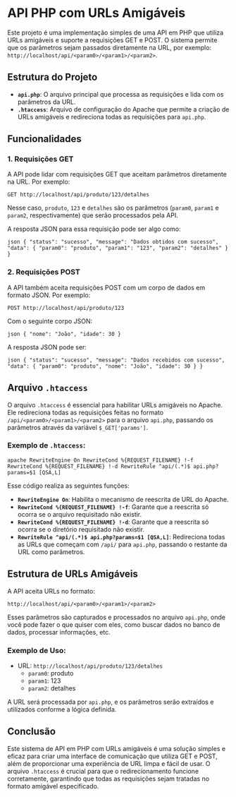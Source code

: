 # API PHP com URLs Amigáveis

Este projeto é uma implementação simples de uma API em PHP que utiliza URLs amigáveis e suporte a requisições GET e POST. O sistema permite que os parâmetros sejam passados diretamente na URL, por exemplo: `http://localhost/api/<param0>/<param1>/<param2>`.

## Estrutura do Projeto

- **`api.php`**: O arquivo principal que processa as requisições e lida com os parâmetros da URL.
- **`.htaccess`**: Arquivo de configuração do Apache que permite a criação de URLs amigáveis e redireciona todas as requisições para `api.php`.

## Funcionalidades

### 1. Requisições GET
A API pode lidar com requisições GET que aceitam parâmetros diretamente na URL. Por exemplo:

`GET http://localhost/api/produto/123/detalhes`

Nesse caso, `produto`, `123` e `detalhes` são os parâmetros (`param0`, `param1` e `param2`, respectivamente) que serão processados pela API.

A resposta JSON para essa requisição pode ser algo como:

`json
{
    "status": "sucesso",
    "message": "Dados obtidos com sucesso",
    "data": {
        "param0": "produto",
        "param1": "123",
        "param2": "detalhes"
    }
}
`

### 2. Requisições POST
A API também aceita requisições POST com um corpo de dados em formato JSON. Por exemplo:

`POST http://localhost/api/produto/123`

Com o seguinte corpo JSON:

`json
{
    "nome": "João",
    "idade": 30
}
`

A resposta JSON pode ser:

`json
{
    "status": "sucesso",
    "message": "Dados recebidos com sucesso",
    "data": {
        "param0": "produto",
        "nome": "João",
        "idade": 30
    }
}
`

## Arquivo `.htaccess`
O arquivo `.htaccess` é essencial para habilitar URLs amigáveis no Apache. Ele redireciona todas as requisições feitas no formato `/api/<param0>/<param1>/<param2>` para o arquivo `api.php`, passando os parâmetros através da variável `$_GET['params']`.

### Exemplo de `.htaccess`:

`apache
RewriteEngine On
RewriteCond %{REQUEST_FILENAME} !-f
RewriteCond %{REQUEST_FILENAME} !-d
RewriteRule ^api/(.*)$ api.php?params=$1 [QSA,L]
`

Esse código realiza as seguintes funções:
- **`RewriteEngine On`**: Habilita o mecanismo de reescrita de URL do Apache.
- **`RewriteCond %{REQUEST_FILENAME} !-f`**: Garante que a reescrita só ocorra se o arquivo requisitado não existir.
- **`RewriteCond %{REQUEST_FILENAME} !-d`**: Garante que a reescrita só ocorra se o diretório requisitado não existir.
- **`RewriteRule ^api/(.*)$ api.php?params=$1 [QSA,L]`**: Redireciona todas as URLs que começam com `/api/` para `api.php`, passando o restante da URL como parâmetros.

## Estrutura de URLs Amigáveis

A API aceita URLs no formato:

`http://localhost/api/<param0>/<param1>/<param2>`

Esses parâmetros são capturados e processados no arquivo `api.php`, onde você pode fazer o que quiser com eles, como buscar dados no banco de dados, processar informações, etc.

### Exemplo de Uso:

- URL: `http://localhost/api/produto/123/detalhes`
    - `param0`: produto
    - `param1`: 123
    - `param2`: detalhes

A URL será processada por `api.php`, e os parâmetros serão extraídos e utilizados conforme a lógica definida.

## Conclusão

Este sistema de API em PHP com URLs amigáveis é uma solução simples e eficaz para criar uma interface de comunicação que utiliza GET e POST, além de proporcionar uma experiência de URL limpa e fácil de usar. O arquivo `.htaccess` é crucial para que o redirecionamento funcione corretamente, garantindo que todas as requisições sejam tratadas no formato amigável especificado.
